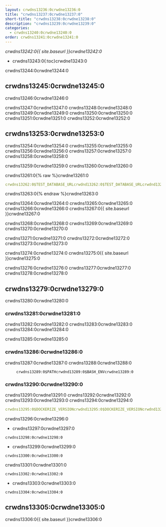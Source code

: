 ```yaml
---
layout: crwdns13236:0crwdne13236:0
title: "crwdns13237:0crwdne13237:0"
short-title: "crwdns13238:0crwdne13238:0"
description: "crwdns13239:0crwdne13239:0"
categories:
  - crwdns13240:0crwdne13240:0
order: crwdns13241:0crwdne13241:0
---
```

*crwdns13242:0{{ site.baseurl }}crwdne13242:0*

- crwdns13243:0{:toc}crwdne13243:0

crwdns13244:0crwdne13244:0

## crwdns13245:0crwdne13245:0

crwdns13246:0crwdne13246:0

crwdns13247:0crwdne13247:0 crwdns13248:0crwdne13248:0 crwdns13249:0crwdne13249:0 crwdns13250:0crwdne13250:0 crwdns13251:0crwdne13251:0 crwdns13252:0crwdne13252:0

## crwdns13253:0crwdne13253:0

crwdns13254:0crwdne13254:0 crwdns13255:0crwdne13255:0 crwdns13256:0crwdne13256:0 crwdns13257:0crwdne13257:0 crwdns13258:0crwdne13258:0

crwdns13259:0crwdne13259:0 crwdns13260:0crwdne13260:0

crwdns13261:0{% raw %}crwdne13261:0

```yaml
crwdns13262:0$TEST_DATABASE_URLcrwdnd13262:0$TEST_DATABASE_URLcrwdnd13262:0$TEST_DATABASE_URLcrwdne13262:0
```

crwdns13263:0{% endraw %}crwdne13263:0

crwdns13264:0crwdne13264:0 crwdns13265:0crwdne13265:0 crwdns13266:0crwdne13266:0 crwdns13267:0{{ site.baseurl }}crwdne13267:0

crwdns13268:0crwdne13268:0 crwdns13269:0crwdne13269:0 crwdns13270:0crwdne13270:0

crwdns13271:0crwdne13271:0 crwdns13272:0crwdne13272:0 crwdns13273:0crwdne13273:0

crwdns13274:0crwdne13274:0 crwdns13275:0{{ site.baseurl }}crwdne13275:0

crwdns13276:0crwdne13276:0 crwdns13277:0crwdne13277:0 crwdns13278:0crwdne13278:0

## crwdns13279:0crwdne13279:0

crwdns13280:0crwdne13280:0

### crwdns13281:0crwdne13281:0

crwdns13282:0crwdne13282:0 crwdns13283:0crwdne13283:0 crwdns13284:0crwdne13284:0

crwdns13285:0crwdne13285:0

### crwdns13286:0crwdne13286:0

crwdns13287:0crwdne13287:0 crwdns13288:0crwdne13288:0

         crwdns13289:0$PATHcrwdnd13289:0$BASH_ENVcrwdne13289:0
    

### crwdns13290:0crwdne13290:0

crwdns13291:0crwdne13291:0 crwdns13292:0crwdne13292:0 crwdns13293:0crwdne13293:0 crwdns13294:0crwdne13294:0

```yaml
crwdns13295:0$DOCKERIZE_VERSIONcrwdnd13295:0$DOCKERIZE_VERSIONcrwdnd13295:0$DOCKERIZE_VERSIONcrwdnd13295:0$DOCKERIZE_VERSIONcrwdne13295:0
```

crwdns13296:0crwdne13296:0

- crwdns13297:0crwdne13297:0

`crwdns13298:0crwdne13298:0`

- crwdns13299:0crwdne13299:0

`crwdns13300:0crwdne13300:0`

crwdns13301:0crwdne13301:0

`crwdns13302:0crwdne13302:0`

- crwdns13303:0crwdne13303:0

`crwdns13304:0crwdne13304:0`

## crwdns13305:0crwdne13305:0

crwdns13306:0{{ site.baseurl }}crwdne13306:0
